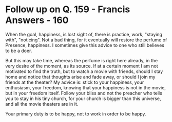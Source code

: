 # Follow up on Q. 159 - Francis Answers - 160

When the goal, happiness, is lost sight of, there is practice, work, "staying with", "noticing". Not a bad thing, for it eventually will restore the perfume of Presence, happiness. I sometimes give this advice to one who still believes to be a doer.

But this may take time, whereas the perfume is right here already, in the very desire of the moment, as its source. If at a certain moment I am not motivated to find the truth, but to watch a movie with friends, should I stay home and notice that thoughts arise and fade away, or should I join my friends at the theater? My advice is: stick to your happiness, your enthusiasm, your freedom, knowing that your happiness is not in the movie, but in your freedom itself. Follow your bliss and not the preacher who tells you to stay in his tiny church, for your church is bigger than this universe, and all the movie theaters are in it.

Your primary duty is to be happy, not to work in order to be happy.

